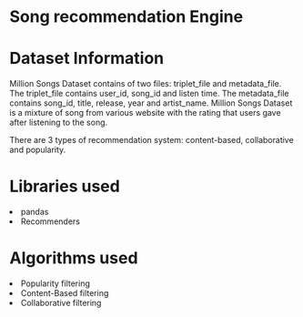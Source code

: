 # Song recommendation Engine

# Dataset Information

Million Songs Dataset contains of two files: triplet_file and metadata_file. The triplet_file contains user_id, song_id and listen time. The metadata_file contains song_id, title, release, year and artist_name. Million Songs Dataset is a mixture of song from various website with the rating that users gave after listening to the song.

There are 3 types of recommendation system: content-based, collaborative and popularity.

# Libraries used

<li>pandas
<li>Recommenders

# Algorithms used 

<li>Popularity filtering
<li>Content-Based filtering
<li>Collaborative filtering
